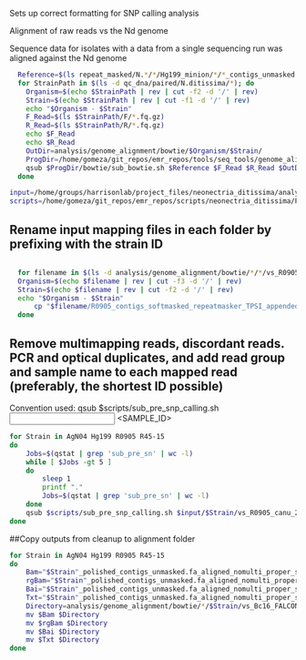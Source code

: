 Sets up correct formatting for SNP calling analysis

Alignment of raw reads vs the Nd genome

Sequence data for isolates with a data from a single sequencing run was aligned against the Nd genome

```bash
  Reference=$(ls repeat_masked/N.*/*/Hg199_minion/*/*_contigs_unmasked.fa)
  for StrainPath in $(ls -d qc_dna/paired/N.ditissima/*); do
    Organism=$(echo $StrainPath | rev | cut -f2 -d '/' | rev)
    Strain=$(echo $StrainPath | rev | cut -f1 -d '/' | rev)
    echo "$Organism - $Strain"
    F_Read=$(ls $StrainPath/F/*.fq.gz)
    R_Read=$(ls $StrainPath/R/*.fq.gz)
    echo $F_Read
    echo $R_Read
    OutDir=analysis/genome_alignment/bowtie/$Organism/$Strain/
    ProgDir=/home/gomeza/git_repos/emr_repos/tools/seq_tools/genome_alignment
    qsub $ProgDir/bowtie/sub_bowtie.sh $Reference $F_Read $R_Read $OutDir $Strain
  done
  ```

```bash
input=/home/groups/harrisonlab/project_files/neonectria_ditissima/analysis/genome_alignment/bowtie/*/
scripts=/home/gomeza/git_repos/emr_repos/scripts/neonectria_ditissima/Popgen_analysis/snp
```

## Rename input mapping files in each folder by prefixing with the strain ID

```bash

  for filename in $(ls -d analysis/genome_alignment/bowtie/*/*/vs_R0905_canu_2017); do
  Organism=$(echo $filename | rev | cut -f3 -d '/' | rev)
  Strain=$(echo $filename | rev | cut -f2 -d '/' | rev)
  echo "$Organism - $Strain"
      cp "$filename/R0905_contigs_softmasked_repeatmasker_TPSI_appended.fa_aligned.sam" "$filename/"$Strain"_softmasked_repeatmasker_TPSI_appended.fa_aligned.sam"
  done
```

## Remove multimapping reads, discordant reads. PCR and optical duplicates, and add read group and sample name to each mapped read (preferably, the shortest ID possible)
Convention used:
qsub $scripts/sub_pre_snp_calling.sh <INPUT SAM FILE> <SAMPLE_ID>

```bash
for Strain in AgN04 Hg199 R0905 R45-15
do
    Jobs=$(qstat | grep 'sub_pre_sn' | wc -l)
    while [ $Jobs -gt 5 ]
    do
        sleep 1
        printf "."
        Jobs=$(qstat | grep 'sub_pre_sn' | wc -l)
    done
    qsub $scripts/sub_pre_snp_calling.sh $input/$Strain/vs_R0905_canu_2017/"$Strain"_softmasked_repeatmasker_TPSI_appended.fa_aligned.sam $Strain
done
```


##Copy outputs from cleanup to alignment folder

```bash
for Strain in AgN04 Hg199 R0905 R45-15
do
    Bam="$Strain"_polished_contigs_unmasked.fa_aligned_nomulti_proper_sorted_nodup.bam
    rgBam="$Strain"_polished_contigs_unmasked.fa_aligned_nomulti_proper_sorted_nodup_rg.bam
    Bai="$Strain"_polished_contigs_unmasked.fa_aligned_nomulti_proper_sorted_nodup_rg.bam.bai
    Txt="$Strain"_polished_contigs_unmasked.fa_aligned_nomulti_proper_sorted_nodup.txt
    Directory=analysis/genome_alignment/bowtie/*/$Strain/vs_Bc16_FALCON/
    mv $Bam $Directory
    mv $rgBam $Directory
    mv $Bai $Directory
    mv $Txt $Directory
done
```
